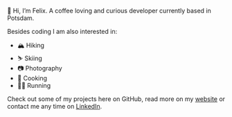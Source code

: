 👋 Hi, I’m Felix. A coffee loving and curious developer currently based in Potsdam.

Besides coding I am also interested in:
- 🏔 Hiking
- ⛷ Skiing
- 📷 Photography
- 🍕 Cooking
- 🏃‍♂️ Running

Check out some of my projects here on GitHub, read more on my [website](https://felix-pruente.de) or contact me any time on [LinkedIn](https://www.linkedin.com/in/felix-pr%C3%BCnte/).
